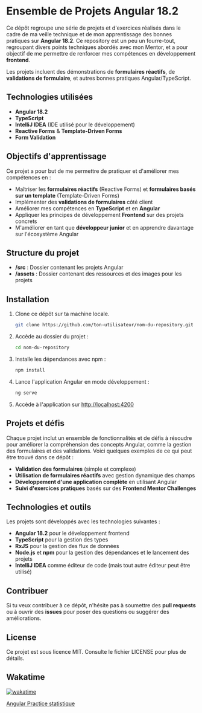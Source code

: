# Ensemble de Projets Angular 18.2

Ce dépôt regroupe une série de projets et d'exercices réalisés dans le cadre de ma veille technique et de mon apprentissage des bonnes pratiques sur **Angular 18.2**. Ce repository est un peu un fourre-tout, regroupant divers points techniques abordés avec mon Mentor, et a pour objectif de me permettre de renforcer mes compétences en développement **frontend**.

Les projets incluent des démonstrations de **formulaires réactifs**, de **validations de formulaire**, et autres bonnes pratiques Angular/TypeScript.

## Technologies utilisées

- **Angular 18.2**
- **TypeScript**
- **IntelliJ IDEA** (IDE utilisé pour le développement)
- **Reactive Forms** & **Template-Driven Forms**
- **Form Validation**

## Objectifs d'apprentissage

Ce projet a pour but de me permettre de pratiquer et d'améliorer mes compétences en :

- Maîtriser les **formulaires réactifs** (Reactive Forms) et **formulaires basés sur un template** (Template-Driven Forms)
- Implémenter des **validations de formulaires** côté client
- Améliorer mes compétences en **TypeScript** et en **Angular**
- Appliquer les principes de développement **Frontend** sur des projets concrets
- M'améliorer en tant que **développeur junior** et en apprendre davantage sur l'écosystème Angular

## Structure du projet

- **/src** : Dossier contenant les projets Angular
- **/assets** : Dossier contenant des ressources et des images pour les projets

## Installation

1. Clone ce dépôt sur ta machine locale.
   ```bash
   git clone https://github.com/ton-utilisateur/nom-du-repository.git
   ```

2. Accède au dossier du projet :
   ```bash
   cd nom-du-repository
   ```

3. Installe les dépendances avec npm :
   ```bash
   npm install
   ```

4. Lance l'application Angular en mode développement :
   ```bash
   ng serve
   ```

5. Accède à l'application sur [http://localhost:4200](http://localhost:4200)

## Projets et défis

Chaque projet inclut un ensemble de fonctionnalités et de défis à résoudre pour améliorer la compréhension des concepts Angular, comme la gestion des formulaires et des validations. Voici quelques exemples de ce qui peut être trouvé dans ce dépôt :

- **Validation des formulaires** (simple et complexe)
- **Utilisation de formulaires réactifs** avec gestion dynamique des champs
- **Développement d'une application complète** en utilisant Angular
- **Suivi d'exercices pratiques** basés sur des **Frontend Mentor Challenges**

## Technologies et outils

Les projets sont développés avec les technologies suivantes :

- **Angular 18.2** pour le développement frontend
- **TypeScript** pour la gestion des types
- **RxJS** pour la gestion des flux de données
- **Node.js** et **npm** pour la gestion des dépendances et le lancement des projets
- **IntelliJ IDEA** comme éditeur de code (mais tout autre éditeur peut être utilisé)

## Contribuer

Si tu veux contribuer à ce dépôt, n'hésite pas à soumettre des **pull requests** ou à ouvrir des **issues** pour poser des questions ou suggérer des améliorations.

## License

Ce projet est sous licence MIT. Consulte le fichier LICENSE pour plus de détails.

## Wakatime

[![wakatime](https://wakatime.com/badge/user/9d5ca4bc-3c1b-4b73-948c-329a6e87bf24/project/55dcdfd8-2c94-4094-be40-0d68758e4bd9.svg)](https://wakatime.com/badge/user/9d5ca4bc-3c1b-4b73-948c-329a6e87bf24/project/55dcdfd8-2c94-4094-be40-0d68758e4bd9)

[Angular Practice statistique](https://wakatime.com/@TonyLaPoche/projects/pnrcqqicei?start=2024-11-13&end=2024-11-19)
